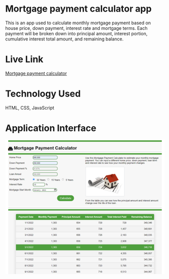 ﻿# Mortgage payment calculator app

This is an app used to calculate monthly mortgage payment based on house price, down payment, interest rate and mortgage terms. Each payment will be broken down into principal amount, interest portion, cumulative interest total amount, and remaining balance.

# Live Link

[Mortgage payment calculator](https://mortgage-pmt-calculator.netlify.app/)

# Technology Used

HTML, CSS, JavaScript

# Application Interface

![](mortgage_calculator.png)
